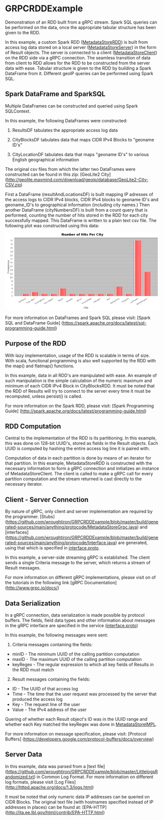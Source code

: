 # GRPCRDDExample
Demonstration of an RDD built from a gRPC stream. Spark SQL queries can be performed on the data, once the appropriate tabular structure has been given to the RDD.

In this example, a custom Spark RDD ([MetadataStoreRDD](https://github.com/wroughtiron/GRPCRDDExample/blob/master/src/main/scala/example/MetadataStoreRDD.scala)) is built from access log data stored on a local server ([MetadataStoreServer](https://github.com/wroughtiron/GRPCRDDExample/blob/master/src/main/java/example/MetadataStoreServer.java)) in the form of Result objects. The server is connected to a client ([MetadataStoreClient](https://github.com/wroughtiron/GRPCRDDExample/blob/master/src/main/java/example/MetadataStoreClient.java
)) on the RDD side via a gRPC connection. The seamless transition of data from client to RDD allows for the RDD to be constructed from the server data with ease. Tabular structure is given to the RDD by building a Spark DataFrame from it. Different geoIP queries can be performed using Spark SQL.

## Spark DataFrame and SparkSQL

Multiple DataFrames can be constructed and queried using Spark SQLContext.

In this example, the following DataFrames were constructed:

1. ResultsDF tabulates the appropriate access log data

2. CityBlocksDF tabulates data that maps CIDR IPv4 Blocks to "geoname ID's"

3. CityLocationDF tabulates data that maps "geoname ID's" to various English geographical information

The original csv files from which the latter two DataFrames were constructed can be found in this zip: [GeoLite2 City] (http://geolite.maxmind.com/download/geoip/database/GeoLite2-City-CSV.zip)

First a DataFrame (resultAndLocationsDF) is built mapping IP adresses of the access logs to CIDR IPv4 blocks, CIDR IPv4 blocks to geoname ID's and geoname_ID's to geographical information (including city names.) Then another DataFrame (cityNumbersDF) is built from a count query that is performed, counting the number of hits stored in the RDD for each city successfully mapped. This DataFrame is written to a plain text csv file. The following plot was constructed using this data:

![alt tag](https://raw.githubusercontent.com/wroughtiron/GRPCRDDExample/master/Number_of_Hits_Per_City.png)

For more information on DataFrames and Spark SQL please visit: [Spark SQL and DataFrame Guide] (https://spark.apache.org/docs/latest/sql-programming-guide.html)

## Purpose of the RDD

With lazy implementation, usage of the RDD is scalable in terms of size. With scala, functional programming is also well supported by the RDD with the map() and flatmap() functions.

In this example, data in all RDD's are manipulated with ease. An example of such manipulation is the simple calculation of the numeric maximum and minimum of each CIDR IPv4 Block in CityBlocksRDD. It must be noted that the RDD of Results will try to connect to the server every time it must be recomputed, unless persist() is called.

For more information on the Spark RDD, please visit: [Spark Programming Guide] (http://spark.apache.org/docs/latest/programming-guide.html)

## RDD Computation

Central to the implementation of the RDD is its partitioning. In this example, this was done on 128-bit UUID's, stored as fields in the Result objects. Each UUID is computed by hashing the entire access log line it is paired with.

Computation of data in each partition is done by means of an iterator for that partition. In this example, MetadataStoreRDD is constructed with the necessary information to form a gRPC connection and initializes an instance of MetadataStoreClient. The client is called to make a gRPC call for every partition computation and the stream returned is cast directly to the necessary iterator.

## Client - Server Connection

By nature of gRPC, only client and server implementation are required by the programmer. [Stubs] (https://github.com/wroughtiron/GRPCRDDExample/blob/master/build/generated-sources/main/anything/protocode/MetadataStoreGrpc.java) and [interfaces] (https://github.com/wroughtiron/GRPCRDDExample/blob/master/build/generated-sources/main/anything/protocode/Interface.java) are generated, using that which is specified in [interface.proto](https://github.com/wroughtiron/GRPCRDDExample/blob/master/src/main/proto/interface.proto).

In this example, a server-side streaming gRPC is established. The client sends a single Criteria message to the server, which returns a stream of Result messages.

For more information on different gRPC implementations, please visit on of the tutorials in the following link [gRPC Documentation] (http://www.grpc.io/docs/)

## Data Serialization

In a gRPC connection, data serialization is made possible by protocol buffers. The fields, field data types and other information about messages in the gRPC interface are specified in the service ([interface.proto](https://github.com/wroughtiron/GRPCRDDExample/blob/master/src/main/proto/interface.proto))

In this example, the following messages were sent:

1. Criteria messages containing the fields:
  - minID - The minimum UUID of the calling partition computation
  - maxID - The maximum UUID of the calling partition computation
  - keyRegex - The regular expression to which all key fields of Results in the RDD must match
  
2. Result messages containing the fields:
  - ID - The UUID of that access log
  - Time - The time that the user request was processed by the server that produced the access log
  - Key - The request line of the user
  - Value - The IPv4 address of the user

Quering of whether each Result object's ID was in the UUID range and whether each Key matched the keyRegex was done in [MetadataStoreIMPL](https://github.com/wroughtiron/GRPCRDDExample/blob/master/src/main/java/example/MetadataStoreIMPL.java).

For more information on message specification, please visit: [Protocol Buffers] (https://developers.google.com/protocol-buffers/docs/overview)

## Server Data

In this example, data was parsed from a [text file] (https://github.com/wroughtiron/GRPCRDDExample/blob/master/LittlelogsRandomized.txt) in Common Log Format. For more information on different log formats, please visit [Log Files] (http://httpd.apache.org/docs/1.3/logs.html)

It must be noted that only numeric data IP addresses can be queried on CIDR Blocks. The original text file (with hostnames specified instead of IP addresses in places) can be found at: [EPA-HTTP] (http://ita.ee.lbl.gov/html/contrib/EPA-HTTP.html)
